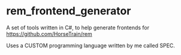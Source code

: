 # rem_frontend_generator
 A set of tools written in C#, to help generate frontends for https://github.com/HorseTrain/rem

Uses a CUSTOM programming language written by me called SPEC. 